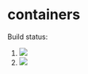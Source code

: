 # containers

Build status:

1. [![](https://github.com/mikeizbicki/containers/workflows/tests-fibonacci/badge.svg)](https://github.com/StefanoFormicola/containers/actions?query=workflow%3Atests-fibonacci)
1. [![](https://github.com/mikeizbicki/containers/workflows/tests-range/badge.svg)](https://github.com/StefanoFormicola/containers/actions?query=workflow%3Atests-range)
